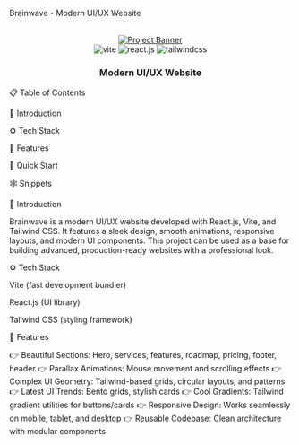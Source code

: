 Brainwave - Modern UI/UX Website
<div align="center"> <br /> <a href="#" target="_blank"> <img src="https://i.ibb.co/Kqdv8j1/Image-from.png" alt="Project Banner"> </a> <br /> <div> <img src="https://img.shields.io/badge/-Vite-black?style=for-the-badge&logoColor=white&logo=vite&color=646CFF" alt="vite" /> <img src="https://img.shields.io/badge/-React_JS-black?style=for-the-badge&logoColor=white&logo=react&color=61DAFB" alt="react.js" /> <img src="https://img.shields.io/badge/-Tailwind_CSS-black?style=for-the-badge&logoColor=white&logo=tailwindcss&color=06B6D4" alt="tailwindcss" /> </div> <h3 align="center">Modern UI/UX Website</h3> </div>
📋 Table of Contents

🤖 Introduction

⚙️ Tech Stack

🔋 Features

🤸 Quick Start

🕸️ Snippets

🤖 Introduction

Brainwave is a modern UI/UX website developed with React.js, Vite, and Tailwind CSS.
It features a sleek design, smooth animations, responsive layouts, and modern UI components.
This project can be used as a base for building advanced, production-ready websites with a professional look.

⚙️ Tech Stack

Vite (fast development bundler)

React.js (UI library)

Tailwind CSS (styling framework)

🔋 Features

👉 Beautiful Sections: Hero, services, features, roadmap, pricing, footer, header
👉 Parallax Animations: Mouse movement and scrolling effects
👉 Complex UI Geometry: Tailwind-based grids, circular layouts, and patterns
👉 Latest UI Trends: Bento grids, stylish cards
👉 Cool Gradients: Tailwind gradient utilities for buttons/cards
👉 Responsive Design: Works seamlessly on mobile, tablet, and desktop
👉 Reusable Codebase: Clean architecture with modular components

